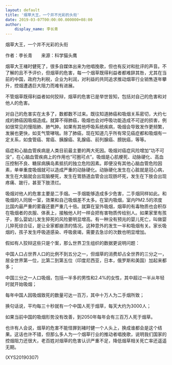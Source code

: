 ```yaml
---
layout: default
title: '烟草大王，一个并不光彩的头衔'
date: 2019-03-07T00:00:00.000000+08:00
author:
    display_name: 李长青
---
```


烟草大王，一个并不光彩的头衔

作者：李长青　　来源：科学猫头鹰

烟草大王褚时健死了，很多自媒体出来为他唱挽歌，但也有反对和批评的声音。不了解的且不予评价，但烟草的危害，每一个烟草既得利益者都难辞其咎，尤其在当前的中国，政府为利税，企业为利润，对利益的共同追求推动烟草行业销售逐年攀升，控烟遭遇巨大阻力而难有进展。

不管烟草既得利益者如何狡辩，烟草的危害已是举世皆知，包括对自己的危害和对他人的危害。

对自己的危害实在太多了，数都数不过来。既往知道肺癌和吸烟关系密切，大约七成的肺癌因吸烟造成。就算不得肺癌，吸烟也会对呼吸功能造成不可逆的损害，例如很常见的慢阻肺、肺气肿。如果有其他呼吸系统疾病，吸烟会导致发作更频繁，发展也更快，如支气管哮喘。除了肺癌，现在知道几乎所有常见癌症都和吸烟有一定关系，如食管癌、胃癌、胰腺癌、乳腺癌、前列腺癌、膀胱癌，等等。

癌症和心脑血管疾病是人类目前最主要的两大死因。吸烟对癌症风险增加“功不可没”，在心脑血管疾病上的作用也“可圈可点”。吸烟是心肌梗死、动脉硬化、高血压控制不良、糖尿病胰岛素抵抗的独立危险因素。即便没有其他心脑血管危险因素，单单重度吸烟就可以造成严重的动脉硬化。动脉硬化发生在心脏就是冠心病，发生在大脑就会出现脑梗死，发生在胃肠道血管会出现肠坏死，发生在下肢会出现疼痛、跛行，甚至下肢溃烂。

吸烟对他人的危害主要是二手烟。一手烟能够造成多少危害，二手烟同样如此。和吸烟的人同居一室，效果和自己吸烟差不太多。在室内吸烟，室内PM2.5的浓度比国内最严重的雾霾还要严重几十倍。就算在室外吸烟，烟草的有毒物质也会积存在吸烟者的衣服、体表上，接触他人时一样会把有害物质传给别人。如果家里有孩子，那么婴幼儿发生猝死的风险要明显增高。有一种没有预兆的婴儿死亡，叫做婴儿猝死综合征，是让全家都崩溃的情况。这种意外的发生一半和吸烟有关。家长吸烟的，孩子发生呼吸道感染、呼吸衰竭，需要去急诊的次数也明显增加。

假如有人狡辩这些只是个案，那么世界卫生组织的数据更说明问题：

中国人口占世界人口的比例不到五分之一，但烟草的消费却占全世界的三分之一，居全世界第一位，比第二到第五位（印度尼西亚，日本，俄罗斯和美国）加起来都多；

中国三分之一人口吸烟，包括一半多的男性和2.4%的女性，其中超过一半从年轻时就开始吸烟；

每年中国人因吸烟致死的数量可达一百万，其中十万人为二手烟所致；

换句话说，平均每三十秒就有一个中国人死于烟草，每天大约为3000人；

如果当前中国的吸烟形势没有改善，到2050年每年会有三百万人死于烟草。

也许有人会说，烟草的危害不能怪罪到褚时健一个人头上，换成谁都会是这个结果。这话也许不错，但那么多人为一个烟草行业的推动者唱挽歌，说明我们国家的控烟阻力还很大，老百姓对烟草的危害认识严重不足，降低烟草相关死亡率还遥遥无期。

(XYS20190307)

